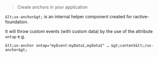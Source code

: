 > Create anchors in your application

`&lt;ux-anchor&gt;` is an internal helper component created for ractive-foundation.

It will throw custom events (with custom data) by the use of the attribute `ontap` e.g.

`&lt;ux-anchor ontap="myEvent:myData1,myData2" … &gt;content&lt;/ux-anchor&gt;`
